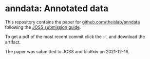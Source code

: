 # anndata: Annotated data

This repository contains the paper for [github.com/theislab/anndata](https://github.com/theislab/anndata) following the [JOSS submission guide](https://joss.readthedocs.io/en/latest/index.html).

To get a pdf of the most recent commit click the ✅, and download the artifact.

The paper was submitted to JOSS and bioRxiv on 2021-12-16.
